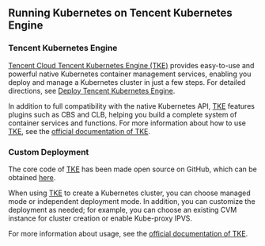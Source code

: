 ## Running Kubernetes on Tencent Kubernetes Engine

### Tencent Kubernetes Engine

[Tencent Cloud Tencent Kubernetes Engine (TKE)](https://intl.cloud.tencent.com/product/tke) provides easy-to-use and powerful native Kubernetes container management services, enabling you deploy and manage a Kubernetes cluster in just a few steps. For detailed directions, see [Deploy Tencent Kubernetes Engine](https://intl.cloud.tencent.com/document/product/457/11741).

In addition to full compatibility with the native Kubernetes API, [TKE](https://intl.cloud.tencent.com/product/tke) features plugins such as CBS and CLB, helping you build a complete system of container services and functions. For more information about how to use [TKE](https://intl.cloud.tencent.com/product/tke), see the [official documentation of TKE](https://intl.cloud.tencent.com/document/product/457).

### Custom Deployment

The core code of [TKE](https://intl.cloud.tencent.com/product/tke) has been made open source on GitHub, which can be obtained [here](https://github.com/TencentCloud/tencentcloud-cloud-controller-manager/blob/master).

When using [TKE](https://intl.cloud.tencent.com/product/tke) to create a Kubernetes cluster, you can choose managed mode or independent deployment mode. In addition, you can customize the deployment as needed; for example, you can choose an existing CVM instance for cluster creation or enable Kube-proxy IPVS.

For more information about usage, see the [official documentation of TKE](https://intl.cloud.tencent.com/document/product/457).
